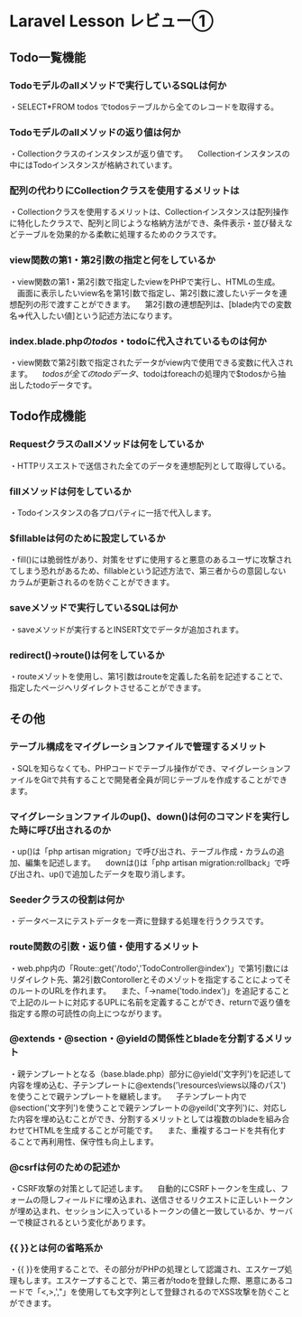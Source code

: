 # Laravel Lesson レビュー①

## Todo一覧機能

### Todoモデルのallメソッドで実行しているSQLは何か
・SELECT*FROM todos でtodosテーブルから全てのレコードを取得する。
### Todoモデルのallメソッドの返り値は何か
・Collectionクラスのインスタンスが返り値です。
　Collectionインスタンスの中にはTodoインスタンスが格納されています。
### 配列の代わりにCollectionクラスを使用するメリットは
・Collectionクラスを使用するメリットは、Collectionインスタンスは配列操作に特化したクラスで、配列と同じような格納方法ができ、条件表示・並び替えなどテーブルを効果的かる柔軟に処理するためのクラスです。
### view関数の第1・第2引数の指定と何をしているか
・view関数の第1・第2引数で指定したviewをPHPで実行し、HTMLの生成。
　画面に表示したいview名を第1引数で指定し、第2引数に渡したいデータを連想配列の形で渡すことができます。
　第2引数の連想配列は、[blade内での変数名=>代入したい値]という記述方法になります。
### index.blade.phpの$todos・$todoに代入されているものは何か
・view関数で第2引数で指定されたデータがview内で使用できる変数に代入されます。
　$todosが全てのtodoデータ、$todoはforeachの処理内で$todosから抽出したtodoデータです。
## Todo作成機能

### Requestクラスのallメソッドは何をしているか
・HTTPリスエストで送信された全てのデータを連想配列として取得している。
### fillメソッドは何をしているか
・Todoインスタンスの各プロパティに一括で代入します。
### $fillableは何のために設定しているか
・fill()には脆弱性があり、対策をせずに使用すると悪意のあるユーザに攻撃されてしまう恐れがあるため、fillableという記述方法で、第三者からの意図しないカラムが更新されるのを防ぐことができます。
### saveメソッドで実行しているSQLは何か
・saveメソッドが実行するとINSERT文でデータが追加されます。
### redirect()->route()は何をしているか
・routeメゾットを使用し、第1引数はrouteを定義した名前を記述することで、指定したページへリダイレクトさせることができます。
## その他

### テーブル構成をマイグレーションファイルで管理するメリット
・SQLを知らなくても、PHPコードでテーブル操作ができ、マイグレーションファイルをGitで共有することで開発者全員が同じテーブルを作成することができます。
### マイグレーションファイルのup()、down()は何のコマンドを実行した時に呼び出されるのか
・up()は「php artisan migration」で呼び出され、テーブル作成・カラムの追加、編集を記述します。
　downは()は「php artisan migration:rollback」で呼び出され、up()で追加したデータを取り消します。
### Seederクラスの役割は何か
・データベースにテストデータを一斉に登録する処理を行うクラスです。
### route関数の引数・返り値・使用するメリット
・web.php内の「Route::get('/todo','TodoController@index')」で第1引数にはリダイレクト先、第2引数Contorollerとそのメゾットを指定することによってそのルートのURLを作れます。
　また、「->name('todo.index')」を追記することで上記のルートに対応するUPLに名前を定義することができ、returnで返り値を指定する際の可読性の向上につながります。
### @extends・@section・@yieldの関係性とbladeを分割するメリット
・親テンプレートとなる（base.blade.php）部分に@yield('文字列')を記述して内容を埋め込む、子テンプレートに@extends('\resources\views以降のパス')を使うことで親テンプレートを継続します。
　子テンプレート内で@section('文字列')を使うことで親テンプレートの@yeild('文字列')に、対応した内容を埋め込むことができ、分割するメリットとしては複数のbladeを組み合わせてHTMLを生成することが可能です。
　また、重複するコードを共有化することで再利用性、保守性も向上します。
### @csrfは何のための記述か
・CSRF攻撃の対策として記述します。
　自動的にCSRFトークンを生成し、フォームの隠しフィールドに埋め込まれ、送信させるリクエストに正しいトークンが埋め込まれ、セッションに入っているトークンの値と一致しているか、サーバーで検証されるという変化があります。
### {{ }}とは何の省略系か
・{{ }}を使用することで、その部分がPHPの処理として認識され、エスケープ処理もします。エスケープすることで、第三者がtodoを登録した際、悪意にあるコードで「<,>,',"」を使用しても文字列として登録されるのでXSS攻撃を防ぐことができます。